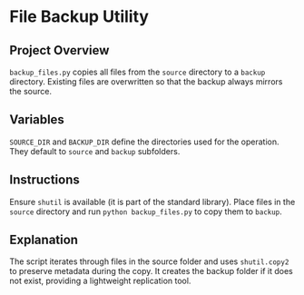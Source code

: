 # File Backup Utility

## Project Overview
`backup_files.py` copies all files from the `source` directory to a `backup` directory. Existing files are overwritten so that the backup always mirrors the source.

## Variables
`SOURCE_DIR` and `BACKUP_DIR` define the directories used for the operation. They default to `source` and `backup` subfolders.

## Instructions
Ensure `shutil` is available (it is part of the standard library). Place files in the `source` directory and run `python backup_files.py` to copy them to `backup`.

## Explanation
The script iterates through files in the source folder and uses `shutil.copy2` to preserve metadata during the copy. It creates the backup folder if it does not exist, providing a lightweight replication tool.
